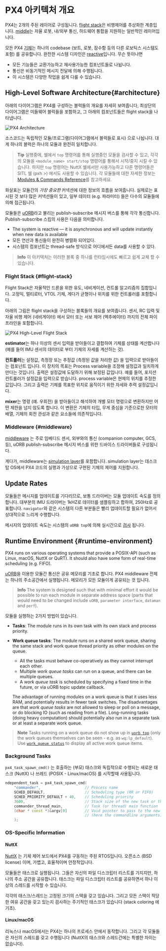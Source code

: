 # PX4 아키텍처 개요

PX4는 2개의 주된 레이어로 구성됩니다. [flight stack](#flight-stack)은 비행제어를 추상화한 계층입니다. [middle](#middleware)는 자율 로봇, 내/외부 통신, 하드웨어 통합을 지원하는 일반적인 레이어입니다.

모든 PX4 [기체](../airframes/README.md)는 하나의 codebase (보트, 로봇, 잠수함 등의 다른 로보틱스 시스템도 포함) 를 공유합니다. 완전한 시스템 디자인은 [reactive](http://www.reactivemanifesto.org)입니다. 무슨 뜻이나면

- 모든 기능들은 교환가능하고 재사용가능한 컴포넌트들로 나뉩니다.
- 통신은 비동기적인 메시지 전달에 의해 수행됩니다.
- 이 시스템은 다양한 작업을 쉽게 다룰 수 있습니다.

## High-Level Software Architecture{#architecture}

아래의 다이어그램은 PX4를 구성하는 블럭들의 개요를 자세히 보여줍니다, 최상단의 다이어그램은 미들웨어 블럭들을 포함하고, 그 아래의 컴포넌트들은 flight stack을 나타냅니다.

![PX4 Architecture](../../assets/diagrams/PX4_Architecture.svg)

<!-- This diagram can be updated from 
[here](https://drive.google.com/file/d/0B1TDW9ajamYkaGx3R0xGb1NaeU0/view?usp=sharing) 
and opened with draw.io Diagrams. You might need to request access if you
don't have a px4.io Google account.
Caution: it can happen that after exporting some of the arrows are wrong. In
that case zoom into the graph until the arrows are correct, and then export
again. -->

소스코드는 독립적인 모듈/프로그램(다이어그램에서 블럭들로 표시) 으로 나뉩니다. 대게 하나의 블럭은 하나의 모듈과 완전히 일치합니다.

> **Tip** 실행중에, 쉘에서 `top` 명령어를 통해 실행중인 모듈을 검사할 수 있고, 각각의 모듈을 `<module_name> start/stop` 명령어를 통해서 시작/중지 시킬 수 있습니다. 하지만 `top` 명령어는 NuttX 쉘에서만 사용가능하고 다른 명령어들은 SITL 쉘 (pxh >) 에서도 사용할 수 있습니다. 각 모듈들에 대한 자세한 정보는[Modules & Commands Reference](../middleware/modules_main.md)를 참고하세요.

화살표는 모듈간의 *가장 중요한* 커넥션에 대한 정보의 흐름을 보여줍니다. 실제로는 표시된 것 보다 많은 커넥션들이 있고, 일부 데이터 (e.g. 파라미터) 들은 다수의 모듈들에 의해 접근됩니다.

모듈들은 [uORB](../middleware/uorb.md)라고 불리는 publish-subscribe 메시지 버스를 통해 각각 통신합니다. Publish-subscribe 스킴의 사용은 다음을 의미합니다.

- The system is reactive — it is asynchronous and will update instantly when new data is available
- 모든 연산과 통신들이 완전히 병렬화 되어있다.
- 시스템의 컴포넌트는 thread-safe 방식으로 어디에서든 data를 사용할 수 있다.

> **Info** 이 아키텍처는 이러한 블록 중 하나를 런타임시에도 빠르고 쉽게 교체 할 수 있습니다.

### Flight Stack {#flight-stack}

Flight Stack은 자율적인 드론을 위한 유도, 네비게이션, 컨트롤 알고리즘의 집합입니다. 고정익, 멀티로터, VTOL 기체, 게다가 균형이나 위치를 위한 컨트롤러를 포함합니다.

아래의 그림은 flight stack을 구성하는 블록들의 개요를 보여줍니다. 센서, RC 입력 및 자율 비행 제어 (네비게이터) 에서 모터 또는 서보 제어 (액추에이터) 까지의 전체 파이프라인을 포함합니다.

![PX4 High-Level Flight Stack](../../assets/diagrams/PX4_High-Level_Flight-Stack.svg) <!-- This diagram can be updated from 
[here](https://drive.google.com/a/px4.io/file/d/15J0eCL77fHbItA249epT3i2iOx4VwJGI/view?usp=sharing) 
and opened with draw.io Diagrams. You might need to request access if you
don't have a px4.io Google account.
Caution: it can happen that after exporting some of the arrows are wrong. In
that case zoom into the graph until the arrows are correct, and then export
again. -->

**estimator**는 하나 이상의 센서 입력을 받아들이고 결합하여 기체를 상태를 계산합니다 (예를 들어 IMU 센서의 데이터로 부터 기체의 자세를 계산하는 것).

**컨트롤러**는 설정값, 측정장 또는 추정값 (측정된 값을 처리한 값) 을 입력으로 받아들이는 컴포넌트 입니다. 이 장치의 목표는 Process variable을 조정해 설정값과 일치하게 만다는 것입니다. 출력은 설정값에 도달하기 위해 보정된 값입니다. 예를 들어, 포지션 컨트롤러가 설정값을 입력으로 받습니다. process variable은 현제의 위치를 추정한 값입니다. 그리고 출력은 기체를 목표한 위치로 움직이기 위한 자세와 추력 설정값입니다.

**mixer**는 명령 (예. 우회전) 을 받아들이고 해석하여 개별 모터 명령으로 변환하지만 어떤 제한을 넘지 않도록 합니다. 이 변환은 기체의 타입, 무게 중심을 기준으로한 모터의 배열, 기체의 회전 관성과 같은 요소들에 의존적입니다.

### Middleware {#middleware}

[middleware](../middleware/README.md) 는 주로 임베디드 센서, 외부와의 통신 (companion computer, GCS, 등), uORB publish-subscribe 메시지 버스를 위한 드바이스 드라이버들로 구성됩니다.

게다가, middleware는 [simulation layer](../simulation/README.md)를 포함합니다. simulation layer는 데스크탑 OS에서 PX4 코드의 실행과 가상으로 구현된 기체의 제어를 지원합니다.

## Update Rates

모듈들은 메시지를 업데이트를 기다리므로, 보통 드라이버는 모듈 업데이트 속도를 정의합니다. 대부분의 IMU 드라이버는 1kHZ로 데이터를 샘플링하고 합하여, 250Hz로 공표합니다. `navigator`와 같은 시스템의 다른 부분들은 빨리 업데이트할 필요가 없어서 상대적으로 느리게 수행합니다.

메시지의 업데이트 속도는 시스템의 `uORB top`에 의해 실시간으로 [검사](../middleware/uorb.md) 됩니다.

## Runtime Environment {#runtime-environment}

PX4 runs on various operating systems that provide a POSIX-API (such as Linux, macOS, NuttX or QuRT). It should also have some form of real-time scheduling (e.g. FIFO).

[uORB](../middleware/uorb.md)을 이용한 모듈간 통신은 공유 메모리를 기초로 합니다. PX4 middleware 전체는 하나의 주소공간에서 실행됩니다. 메모리가 모든 모듈이게 공유되는 것 입니다.

> **Info** The system is designed such that with minimal effort it would be possible to run each module in separate address space (parts that would need to be changed include `uORB`, `parameter interface`, `dataman` and `perf`).

모듈을 실행하는 2가지 방법이 있습니다.

- **Tasks**: The module runs in its own task with its own stack and process priority.
- **Work queue tasks**: The module runs on a shared work queue, sharing the same stack and work queue thread priority as other modules on the queue.
  
  - All the tasks must behave co-operatively as they cannot interrupt each other.
  - Multiple *work queue tasks* can run on a queue, and there can be multiple queues.
  - A *work queue task* is scheduled by specifying a fixed time in the future, or via uORB topic update callback.
  
  The advantage of running modules on a work queue is that it uses less RAM, and potentially results in fewer task switches. The disadvantages are that *work queue tasks* are not allowed to sleep or poll on a message, or do blocking IO (such as reading from a file). Long-running tasks (doing heavy computation) should potentially also run in a separate task or at least a separate work queue.

> **Note** Tasks running on a work queue do not show up in [`uorb top`](../middleware/modules_communication.md#uorb) (only the work queues themselves can be seen - e.g. as `wq:lp_default`). Use [`work_queue status`](../middleware/modules_system.md#workqueue) to display all active work queue items.

### Background Tasks

`px4_task_spawn_cmd()` 는 호출하는 (부모) 태스크와 독립적으로 수행되는 새로운 태스크 (NuttX) 나 쓰레드 (POSIX - Linux/macOS) 를 시작할때 사용됩니다.

```cpp
ndependent_task = px4_task_spawn_cmd(
    "commander",                    // Process name
    SCHED_DEFAULT,                  // Scheduling type (RR or FIFO)
    SCHED_PRIORITY_DEFAULT + 40,    // Scheduling priority
    3600,                           // Stack size of the new task or thread
    commander_thread_main,          // Task (or thread) main function
    (char * const *)&argv[0]        // Void pointer to pass to the new task
                                    // (here the commandline arguments).
    );
```

### OS-Specific Information

#### NuttX

[NuttX](http://nuttx.org/) 는 기체 제어 보드에서 PX4를 구동하는 주된 RTOS입니다. 오픈소스 (BSD license) 이며, 가볍고, 효율적이며 안정적입니다.

모듈들은 태스크로 실행됩니다. 그들은 자신의 파일 디스크립터 리스트를 가지지만, 하나의 주소 공간을 공유합니다. 태스크는 파일 디스크립터 리스트를 공유하면서 하나 이상의 스레드를 시작할 수 있습니다.

각각의 태스크/스레드는 고정된 크기의 스택을 갖고 있습니다. 그리고 모든 스택이 적당한 여유 공간을 갖고 있는지 검사하는 주기적인 태스크가 있습니다 (stack coloring 에 기초).

#### Linux/macOS

리눅스나 macOS에서는 PX4는 하나의 프로세스 안에서 동작합니다. 그리고 각 모듈들은 자신의 스레드를 갖고 수행됩니다 (NuttX의 태스크와 스레드간에는 특별한 차이는 없습니다).